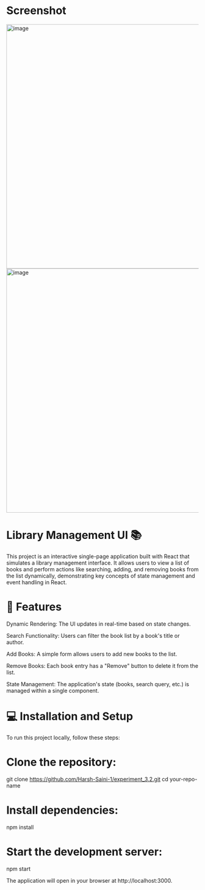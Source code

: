 # Screenshot
<img width="958" height="640" alt="image" src="https://github.com/user-attachments/assets/c505b952-804f-4401-9529-ee1cbc9866d6" />

<img width="958" height="640" alt="image" src="https://github.com/user-attachments/assets/8aa6d12b-b8c9-49cb-b7b2-c0fad5ac33fa" />

# Library Management UI 📚

This project is an interactive single-page application built with React that simulates a library management interface. It allows users to view a list of books and perform actions like searching, adding, and removing books from the list dynamically, demonstrating key concepts of state management and event handling in React.

# 🌟 Features
Dynamic Rendering: The UI updates in real-time based on state changes.

Search Functionality: Users can filter the book list by a book's title or author.

Add Books: A simple form allows users to add new books to the list.

Remove Books: Each book entry has a "Remove" button to delete it from the list.

State Management: The application's state (books, search query, etc.) is managed within a single component.

# 💻 Installation and Setup
To run this project locally, follow these steps:

# Clone the repository:

git clone https://github.com/Harsh-Saini-1/experiment_3.2.git
cd your-repo-name

# Install dependencies:

npm install

# Start the development server:

npm start

The application will open in your browser at http://localhost:3000.
